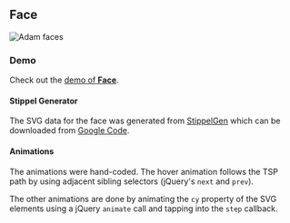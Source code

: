 ## Face

![Adam faces](https://raw.github.com/adamschwartz/face/master/resources/adam%20faces.png)

### Demo

Check out the [demo of **Face**](http://adamschwartz.co/face).

#### Stippel Generator

The SVG data for the face was generated from [StippelGen](http://www.evilmadscientist.com/2012/stipplegen-weighted-voronoi-stippling-and-tsp-paths-in-processing/) which can be downloaded from [Google Code](http://code.google.com/p/eggbotcode/downloads/list?q=stipplegen).

#### Animations

The animations were hand-coded. The hover animation follows the TSP path by using adjacent sibling selectors (jQuery's `next` and `prev`).

The other animations are done by animating the `cy` property of the SVG elements using a jQuery `animate` call and tapping into the `step` callback.